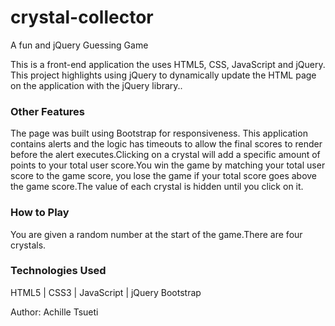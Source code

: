 # crystal-collector

A fun and jQuery Guessing Game

This is a front-end application the uses HTML5, CSS, JavaScript and jQuery. This project highlights using jQuery to dynamically update the HTML page on the application with the jQuery library..

### Other Features

The page was built using Bootstrap for responsiveness.
This application contains alerts and the logic has timeouts to allow the final scores to render before the alert executes.Clicking on a crystal will add a specific amount of points to your total user score.You win the game by matching your total user score to the game score, you lose the game if your total score goes above the game score.The value of each crystal is hidden until you click on it.

### How to Play

You are given a random number at the start of the game.There are four crystals.

### Technologies Used

HTML5 | CSS3 | JavaScript | jQuery
Bootstrap

Author: Achille Tsueti
